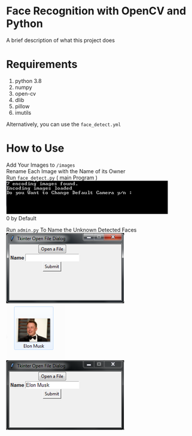 
# Face Recognition with OpenCV and Python
A brief description of what this project does



# Requirements

1. python 3.8
2. numpy
3. open-cv
4. dlib
5. pillow
6. imutils

Alternatively, you can use the `face_detect.yml`

# How to Use

Add Your Images to `/images` \
Rename Each Image with the Name of its Owner \
Run `face_detect.py` ( main Program ) \
<img src="/images/forreadme/1.PNG"/> \
0 by Default

Run `admin.py` To Name the Unknown Detected Faces \
<img src="/images/forreadme/2.PNG"/> \
<img src="/images/forreadme/3.PNG"/> \
<img src="/images/forreadme/4.PNG"/>





